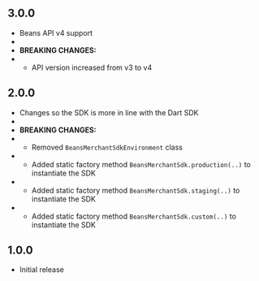## 3.0.0
* Beans API v4 support
* 
* **BREAKING CHANGES:**
*  - API version increased from v3 to v4

## 2.0.0
* Changes so the SDK is more in line with the Dart SDK
* 
* **BREAKING CHANGES:**
*  - Removed `BeansMerchantSdkEnvironment` class
*  - Added static factory method `BeansMerchantSdk.production(..)` to instantiate the SDK
*  - Added static factory method `BeansMerchantSdk.staging(..)` to instantiate the SDK
*  - Added static factory method `BeansMerchantSdk.custom(..)` to instantiate the SDK

## 1.0.0
* Initial release